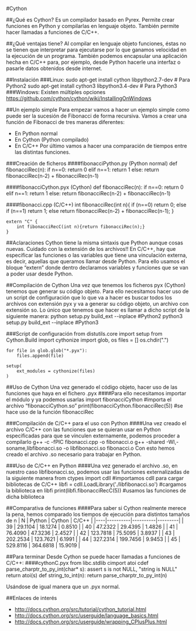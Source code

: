 #Cython

##¿Qué es Cython?
Es un compilador basado en Pyrex.
Permite crear funciones en Python y compilarlas en lenguaje objeto.
También permite hacer llamadas a funciones de C/C++.

##¿Qué ventajas tiene?
Al compilar en lenguaje objeto funciones, éstas no se tienen que interpretar para ejecutarse por lo que ganamos velocidad en la ejecución de un programa.
También podemos encapsular una aplicación hecha en C/C++ para, por ejemplo, desde Python hacerle una interfaz o pasarle datos obtenidos desde internet.

##Instalación
###Linux:
	sudo apt-get install cython libpython2.7-dev # Para Python2
	sudo apt-get install cython3 libpython3.4-dev # Para Python3
###Windows:
	Existen múltiples opciones 
		https://github.com/cython/cython/wiki/InstallingOnWindows

##Un ejemplo simple
Para empezar vamos a hacer un ejemplo simple como puede ser la sucesión de Fibonacci de forma recursiva.
Vamos a crear una función de Fibonacci de tres maneras diferentes:
* En Python normal
* En Cython (Python compilado)
* En C/C++
Por último vamos a hacer una comparación de tiempos entre las distintas funciones.

###Creación de ficheros
####fibonacciPython.py (Python normal)
    def fibonacciRec(n):
        if n==0:
            return 0
        elif n==1:
            return 1
        else:
            return fibonacciRec(n-2) + fibonacciRec(n-1)

####fibonacciCython.pyx (Cython)
    def fibonacciRec(n):
        if n==0:
            return 0
        elif n==1:
            return 1
        else:
            return fibonacciRec(n-2) + fibonacciRec(n-1)

####fibonacci.cpp (C/C++)
    int fibonacciRec(int n){
        if (n==0)
            return 0;
        else if (n==1)
            return 1;
        else
            return fibonacciRec(n-2) + fibonacciRec(n-1);
    }

    extern "C" {
        int fibonacciRecC(int n){return fibonacciRec(n);}
    }


##Aclaraciones
Cython tiene la misma sintaxis que Python aunque cosas nuevas. 
Cuidado con la extensión de los archivos!!
En C/C++, hay que especificar las funciones o las variables que tiene una vinculación externa, es decir, aquellas que queramos llamar desde Python.
Para ello usamos el bloque “extern” donde dentro declaramos variables y funciones que se van a poder usar desde Python.

##Compilación de Cython 
Una vez que tenemos los ficheros pyx (Cython) tenemos que generar su código objeto.
Para ello necesitamos hacer uso de un script de configuración que lo que va a hacer es buscar todos los archivos con extensión pyx y va a generar su código objeto, un archivo con extensión so.
Lo único que tenemos que hacer es llamar a dicho script de la siguiente manera:
	python setup.py build_ext --inplace #Python2
	python3 setup.py build_ext --inplace #Python3

###Script de configuración
    from distutils.core import setup
    from Cython.Build import cythonize
    import glob, os
    files = []
    os.chdir(".")

    for file in glob.glob("*.pyx"):
        files.append(file)
    
    setup(
        ext_modules = cythonize(files)
    )

##Uso de Cython
Una vez generado el código objeto, hacer uso de las funciones que haya en el fichero .pyx
####Para ello necesitamos importar el módulo y ya podemos usarlas
	import fibonacciCython #importa el archivo “fibonacciCython.so”
	print(fibonacciCython.fibonacciRec(5)) #se hace uso de la función fibonacciRec

###Compilación de C/C++ para el uso con Python 
####Una vez creado el archivo C/C++ con las funciones que se quieran usar en Python especificadas para que se vinculen externamente, podemos proceder a compilarlo
	g++ -c -fPIC fibonacci.cpp -o fibonacci.o
	g++ -shared -Wl,-soname,libfibonacci.so -o libfibonacci.so  fibonacci.o
Con esto hemos creado el archivo .so necesario para trabajar en Python.

###Uso de C/C++ en Python
####Una vez generado el archivo .so, en nuestro caso libfibonacci.so, podemos usar las funciones externalizadas de la siguiente manera
    from ctypes import cdll #importamos cdll para cargar bibliotecas de C/C++
    libfi = cdll.LoadLibrary('./libfibonacci.so') #cargamos la biblioteca en libfi
    print(libfi.fibonacciRecC(5)) #usamos las funciones de dicha biblioteca

##Comparativa de funciones
####Para saber si Cython realmente merece la pena, hemos comparado los tiempos de ejecución para distintos tamaños de n
    | N  | Python   | Cython   | C/C++   |
    |----|----------|----------|---------|
    | 39 | 29.1104  | 18.1274  | 0.8510  |
    | 40 | 47.2322  | 29.4395  | 1.4826  |
    | 41 | 76.4090  | 47.3236  | 2.4527  |
    | 42 | 123.7818 | 75.5095  | 3.8937  |
    | 43 | 202.2534 | 123.7621 | 6.1991  |
    | 44 | 327.2314 | 199.7456 | 9.9453  |
    | 45 | 529.8116 | 364.6818 | 15.9019 |

##Para terminar
Desde Cython se puede hacer llamadas a funciones de C/C++:
####cythonC.pyx
	from libc.stdlib cimport atoi
	cdef parse_charptr_to_py_int(char* s):
		assert s is not NULL, "string is NULL"
		return atoi(s)
	def string_to_int(n):
		return parse_charptr_to_py_int(n)

Usándose de igual manera que un .pyx normal.

##Enlaces de interés
* http://docs.cython.org/src/tutorial/cython_tutorial.html
* http://docs.cython.org/src/userguide/language_basics.html
* http://docs.cython.org/src/userguide/wrapping_CPlusPlus.html
